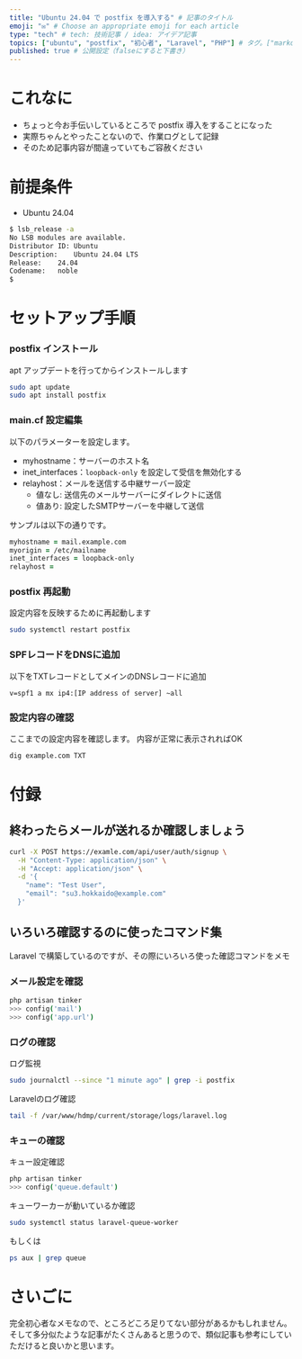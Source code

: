 ```yaml
---
title: "Ubuntu 24.04 で postfix を導入する" # 記事のタイトル
emoji: "✉️" # Choose an appropriate emoji for each article
type: "tech" # tech: 技術記事 / idea: アイデア記事
topics: ["ubuntu", "postfix", "初心者", "Laravel", "PHP"] # タグ。["markdown", "rust", "aws"]のように指定する
published: true # 公開設定（falseにすると下書き）
---
```

# これなに

- ちょっと今お手伝いしているところで postfix 導入をすることになった
- 実際ちゃんとやったことないので、作業ログとして記録
- そのため記事内容が間違っていてもご容赦ください

# 前提条件

- Ubuntu 24.04

```zsh
$ lsb_release -a
No LSB modules are available.
Distributor ID:	Ubuntu
Description:	Ubuntu 24.04 LTS
Release:	24.04
Codename:	noble
$ 
```

# セットアップ手順

### postfix インストール

apt アップデートを行ってからインストールします

```zsh
sudo apt update
sudo apt install postfix
```

### main.cf 設定編集

以下のパラメーターを設定します。

- myhostname：サーバーのホスト名
- inet_interfaces：`loopback-only` を設定して受信を無効化する
- relayhost：メールを送信する中継サーバー設定
  - 値なし: 送信先のメールサーバーにダイレクトに送信
  - 値あり: 設定したSMTPサーバーを中継して送信

サンプルは以下の通りです。

```zsh
myhostname = mail.example.com
myorigin = /etc/mailname
inet_interfaces = loopback-only
relayhost =
```

### postfix 再起動

設定内容を反映するために再起動します

```zsh
sudo systemctl restart postfix
```

### SPFレコードをDNSに追加

以下をTXTレコードとしてメインのDNSレコードに追加

```
v=spf1 a mx ip4:[IP address of server] ~all
```

### 設定内容の確認

ここまでの設定内容を確認します。
内容が正常に表示されればOK

```zsh
dig example.com TXT
```

# 付録

## 終わったらメールが送れるか確認しましょう

```zsh
curl -X POST https://examle.com/api/user/auth/signup \
  -H "Content-Type: application/json" \
  -H "Accept: application/json" \
  -d '{
    "name": "Test User", 
    "email": "su3.hokkaido@example.com"
  }'
```

## いろいろ確認するのに使ったコマンド集

Laravel で構築しているのですが、その際にいろいろ使った確認コマンドをメモ

### メール設定を確認

```bash
php artisan tinker
>>> config('mail')
>>> config('app.url')
```

### ログの確認

ログ監視

```bash
sudo journalctl --since "1 minute ago" | grep -i postfix
```

Laravelのログ確認

```bash  
tail -f /var/www/hdmp/current/storage/logs/laravel.log
```

### キューの確認

キュー設定確認

```bash
php artisan tinker
>>> config('queue.default')
```

キューワーカーが動いているか確認

```bash
sudo systemctl status laravel-queue-worker
```

もしくは

```bash
ps aux | grep queue
```

# さいごに

完全初心者なメモなので、ところどころ足りてない部分があるかもしれません。
そして多分似たような記事がたくさんあると思うので、類似記事も参考にしていただけると良いかと思います。
